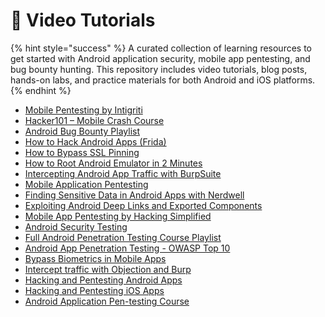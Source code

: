# 🎥 Video Tutorials

{% hint style="success" %}
A curated collection of learning resources to get started with Android application security, mobile app pentesting, and bug bounty hunting. This repository includes video tutorials, blog posts, hands-on labs, and practice materials for both Android and iOS platforms.
{% endhint %}

* [Mobile Pentesting by Intigriti](https://www.youtube.com/playlist?list=PLmqenIp2RQcjBWzwMZQbIkbuVDmkYi_KF)
* [Hacker101 – Mobile Crash Course](https://www.hacker101.com/sessions/mobile_crash_course)
* [Android Bug Bounty Playlist](https://www.youtube.com/playlist?list=PL1f72Oxv5SylOECx9M34pLZlNa7YkJJ14)
* [How to Hack Android Apps (Frida)](https://www.youtube.com/watch?v=mr64si_-YwI)
* [How to Bypass SSL Pinning](https://www.youtube.com/watch?v=vjCF_O6aZIg)
* [How to Root Android Emulator in 2 Minutes](https://www.youtube.com/watch?v=OLgmPxTHLuY)
* [Intercepting Android App Traffic with BurpSuite](https://www.youtube.com/watch?v=xp8ufidc514)
* [Mobile Application Pentesting](https://www.youtube.com/playlist?list=PLxlnw7Sfbtf9pBNKKQPJTSyI8KNHvgoMJ)
* [Finding Sensitive Data in Android Apps with Nerdwell](https://www.youtube.com/watch?v=D_-mHBkfThI)
* [Exploiting Android Deep Links and Exported Components](https://www.youtube.com/watch?v=lg1sN8njSYs)
* [Mobile App Pentesting by Hacking Simplified](https://www.youtube.com/playlist?list=PLGJe0xGh7cH2lszCZ7qwsqouEK23XCMGp)
* [Android Security Testing](https://www.youtube.com/watch?v=6-M_7O3A8AI)
* [Full Android Penetration Testing Course Playlist](https://www.youtube.com/playlist?list=PLwk2o8vr7P8EyIA27vaxCXUUaGHRZj49t)
* [Android App Penetration Testing - OWASP Top 10](https://www.youtube.com/playlist?list=PLdGbzQX3gR8JJkl2J4VmBckqhLhA_mfNY)
* [Bypass Biometrics in Mobile Apps](https://www.youtube.com/watch?v=zIaKX3zgNF8)
* [Intercept traffic with Objection and Burp](https://www.youtube.com/watch?v=Ft3H-3J67UE)
* [Hacking and Pentesting Android Apps](https://www.youtube.com/playlist?list=PL5eTpNI3Q8oUbw9vozVYatATMKKsDtnoJ)
* [Hacking and Pentesting iOS Apps](https://www.youtube.com/playlist?list=PL5eTpNI3Q8oVedOucH_DAdd6SP6wc-KSD)
* [Android Application Pen-testing Course](https://www.youtube.com/playlist?list=PL4S940IsHJYWhhYOpBk6Y-U9nTQq2omae)
